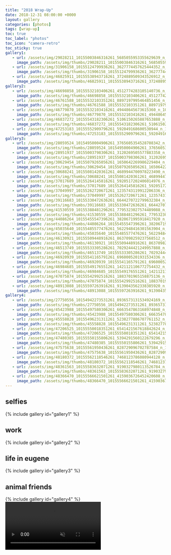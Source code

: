 ```yaml
---
title: "2018 Wrap-Up"
date: 2018-12-31 08:00:00 +0000
layout: gallery
categories: [photos]
tags: [wrap-up]
toc: true
toc_label: "photos"
toc_icon: "camera-retro"
toc_sticky: true
gallery1:
   - url: /assets/img/29028211_10155003846316261_5685055953355629639_n_10155003846316261.jpg
     image_path: /assets/img/thumbs/29028211_10155003846316261_5685055953355629639_n_10155003846316261.png
   - url: /assets/img/31906158_10155124799936261_3627774457625444352_n_10155124799931261.jpg
     image_path: /assets/img/thumbs/31906158_10155124799936261_3627774457625444352_n_10155124799931261.png
   - url: /assets/img/46825911_10155538943716261_3724889509343526912_n_10155538943706261.jpg
     image_path: /assets/img/thumbs/46825911_10155538943716261_3724889509343526912_n_10155538943706261.png
gallery2:
   - url: /assets/img/46698858_10155532103406261_4512774283105140736_n_10155532103396261.jpg
     image_path: /assets/img/thumbs/46698858_10155532103406261_4512774283105140736_n_10155532103396261.png
   - url: /assets/img/46761588_10155532103351261_8897197995464851456_n_10155532103336261.jpg
     image_path: /assets/img/thumbs/46761588_10155532103351261_8897197995464851456_n_10155532103336261.png
   - url: /assets/img/46779870_10155532103416261_49448645673615360_n_10155532103411261.jpg
     image_path: /assets/img/thumbs/46779870_10155532103416261_49448645673615360_n_10155532103411261.png
   - url: /assets/img/46837272_10155543182306261_5106150265887653888_n_10155543182301261.jpg
     image_path: /assets/img/thumbs/46837272_10155543182306261_5106150265887653888_n_10155543182301261.png
   - url: /assets/img/47253183_10155552909796261_592049168600530944_n_10155552909791261.jpg
     image_path: /assets/img/thumbs/47253183_10155552909796261_592049168600530944_n_10155552909791261.png
gallery3:
   - url: /assets/img/28059524_10154950004906261_3765605354528708342_n_10154950004906261.jpg
     image_path: /assets/img/thumbs/28059524_10154950004906261_3765605354528708342_n_10154950004906261.png
   - url: /assets/img/28951937_10155003798306261_3120269505577883358_n_10155003798306261.jpg
     image_path: /assets/img/thumbs/28951937_10155003798306261_3120269505577883358_n_10155003798306261.png
   - url: /assets/img/30629454_10155079265056261_1650642269986229404_n_10155079265056261.jpg
     image_path: /assets/img/thumbs/30629454_10155079265056261_1650642269986229404_n_10155079265056261.png
   - url: /assets/img/30688241_10155081420361261_4689944700978223490_n_10155081420361261.jpg
     image_path: /assets/img/thumbs/30688241_10155081420361261_4689944700978223490_n_10155081420361261.png
   - url: /assets/img/37017689_10155264145816261_5920517202406014976_n_10155264145811261.jpg
     image_path: /assets/img/thumbs/37017689_10155264145816261_5920517202406014976_n_10155264145811261.png
   - url: /assets/img/37049997_10155262720671261_1235743119912206336_n_10155262720666261.jpg
     image_path: /assets/img/thumbs/37049997_10155262720671261_1235743119912206336_n_10155262720666261.png
   - url: /assets/img/39116683_10155330472636261_6644270722799632384_n_10155330472631261.jpg
     image_path: /assets/img/thumbs/39116683_10155330472636261_6644270722799632384_n_10155330472631261.png
   - url: /assets/img/41530559_10155388481296261_7795323027574489088_n_10155388481291261.jpg
     image_path: /assets/img/thumbs/41530559_10155388481296261_7795323027574489088_n_10155388481291261.png
   - url: /assets/img/44086264_10155455547396261_3820671995918417920_n_10155455547391261.jpg
     image_path: /assets/img/thumbs/44086264_10155455547396261_3820671995918417920_n_10155455547391261.png
   - url: /assets/img/45035640_10155485577476261_5622948416301563904_n_10155485577471261.jpg
     image_path: /assets/img/thumbs/45035640_10155485577476261_5622948416301563904_n_10155485577471261.png
   - url: /assets/img/46130921_10155509448916261_8637098259237568512_n_10155509448911261.jpg
     image_path: /assets/img/thumbs/46130921_10155509448916261_8637098259237568512_n_10155509448911261.png
   - url: /assets/img/46513749_10155533305286261_7029244421249957888_n_10155533305281261.jpg
     image_path: /assets/img/thumbs/46513749_10155533305286261_7029244421249957888_n_10155533305281261.png
   - url: /assets/img/46920939_10155541165791261_6960005201931534336_n_10155541165786261.jpg
     image_path: /assets/img/thumbs/46920939_10155541165791261_6960005201931534336_n_10155541165786261.png
   - url: /assets/img/46984685_10155549176551261_1421121106772754432_n_10155549176546261.jpg
     image_path: /assets/img/thumbs/46984685_10155549176551261_1421121106772754432_n_10155549176546261.png
   - url: /assets/img/47075874_10155542992516261_1883701965158875136_n_10155542992511261.jpg
     image_path: /assets/img/thumbs/47075874_10155542992516261_1883701965158875136_n_10155542992511261.png
   - url: /assets/img/48913088_10155597263916261_9139043562338385920_n_10155597263911261.jpg
     image_path: /assets/img/thumbs/48913088_10155597263916261_9139043562338385920_n_10155597263911261.png
gallery4:
   - url: /assets/img/27750556_10154942273531261_8936573131534924169_n_10154942273531261.jpg
     image_path: /assets/img/thumbs/27750556_10154942273531261_8936573131534924169_n_10154942273531261.png
   - url: /assets/img/45423988_10155497580306261_6663547863168974848_n_10155497580296261.jpg
     image_path: /assets/img/thumbs/45423988_10155497580306261_6663547863168974848_n_10155497580296261.png
   - url: /assets/img/45558828_10155496231311261_5238277886707761152_n_10155496231301261.jpg
     image_path: /assets/img/thumbs/45558828_10155496231311261_5238277886707761152_n_10155496231301261.png
   - url: /assets/img/47206525_10155550018351261_6541421567618842624_n_10155550018346261.jpg
     image_path: /assets/img/thumbs/47206525_10155550018351261_6541421567618842624_n_10155550018346261.png
   - url: /assets/img/47480385_10155550155806261_5394291560122679296_n_10155550155801261.jpg
     image_path: /assets/img/thumbs/47480385_10155550155806261_5394291560122679296_n_10155550155801261.png
   - url: /assets/img/47575638_10155561950436261_828729096702787584_n_10155561950431261.jpg
     image_path: /assets/img/thumbs/47575638_10155561950436261_828729096702787584_n_10155561950431261.png
   - url: /assets/img/48180372_10155562118546261_7468123786080944128_n_10155562118541261.jpg
     image_path: /assets/img/thumbs/48180372_10155562118546261_7468123786080944128_n_10155562118541261.png
   - url: /assets/img/48361563_10155583632071261_9190327980113526784_n_10155583632066261.jpg
     image_path: /assets/img/thumbs/48361563_10155583632071261_9190327980113526784_n_10155583632066261.png
   - url: /assets/img/48366470_10155566621501261_4159036726452420608_n_10155566621496261.jpg
     image_path: /assets/img/thumbs/48366470_10155566621501261_4159036726452420608_n_10155566621496261.png
---
```

## selfies

{% include gallery id="gallery1" %}

## work

{% include gallery id="gallery2" %}

## life in eugene

{% include gallery id="gallery3" %}

## animal friends

{% include gallery id="gallery4" %}
<video muted autoplay controls>
    <source src="/assets/video/47971415_320960425172789_3225201877276688384_n_10155561822481261.mp4" type="video/mp4">
</video>
